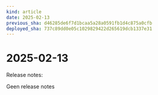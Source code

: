 ```yaml
---
kind: article
date: 2025-02-13
previous_sha: d46285de6f7d1bcaa5a28a0591fb1d4c875a0cfb
deployed_sha: 737c89dd0e05c1029829422d265619dcb1337e31
---
```


# 2025-02-13

Release notes:

Geen release notes
